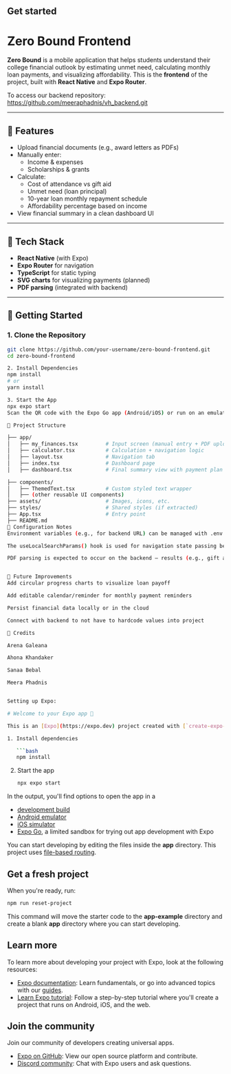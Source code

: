 ## Get started
# Zero Bound Frontend

**Zero Bound** is a mobile application that helps students understand their college financial outlook by estimating unmet need, calculating monthly loan payments, and visualizing affordability. This is the **frontend** of the project, built with **React Native** and **Expo Router**.

To access our backend repository: https://github.com/meeraphadnis/vh_backend.git 

---

## 📱 Features

- Upload financial documents (e.g., award letters as PDFs)
- Manually enter:
  - Income & expenses
  - Scholarships & grants
- Calculate:
  - Cost of attendance vs gift aid
  - Unmet need (loan principal)
  - 10-year loan monthly repayment schedule
  - Affordability percentage based on income
- View financial summary in a clean dashboard UI

---

## 🧱 Tech Stack

- **React Native** (with Expo)
- **Expo Router** for navigation
- **TypeScript** for static typing
- **SVG charts** for visualizing payments (planned)
- **PDF parsing** (integrated with backend)

---

## 🚀 Getting Started

### 1. Clone the Repository

```bash
git clone https://github.com/your-username/zero-bound-frontend.git
cd zero-bound-frontend

2. Install Dependencies
npm install
# or
yarn install

3. Start the App
npx expo start
Scan the QR code with the Expo Go app (Android/iOS) or run on an emulator.

📂 Project Structure

├── app/
│   ├── my_finances.tsx         # Input screen (manual entry + PDF upload)
│   ├── calculator.tsx          # Calculation + navigation logic
│   ├── layout.tsx              # Navigation tab
│   ├── index.tsx               # Dashboard page
│   ├── dashboard.tsx           # Final summary view with payment plan

├── components/
│   ├── ThemedText.tsx          # Custom styled text wrapper
│   ├── (other reusable UI components)
├── assets/                     # Images, icons, etc.
├── styles/                     # Shared styles (if extracted)
├── App.tsx                     # Entry point
├── README.md
🔧 Configuration Notes
Environment variables (e.g., for backend URL) can be managed with .env and expo-constants.

The useLocalSearchParams() hook is used for navigation state passing between pages (e.g., costOfAttendance → calculator → dashboard).

PDF parsing is expected to occur on the backend — results (e.g., gift aid) are sent back to the frontend and passed via props/navigation.


📮 Future Improvements
Add circular progress charts to visualize loan payoff

Add editable calendar/reminder for monthly payment reminders

Persist financial data locally or in the cloud

Connect with backend to not have to hardcode values into project

👥 Credits

Arena Galeana

Ahona Khandaker

Sanaa Bebal

Meera Phadnis


Setting up Expo:

# Welcome to your Expo app 👋

This is an [Expo](https://expo.dev) project created with [`create-expo-app`](https://www.npmjs.com/package/create-expo-app).

1. Install dependencies

   ```bash
   npm install
   ```

2. Start the app

   ```bash
   npx expo start
   ```

In the output, you'll find options to open the app in a

- [development build](https://docs.expo.dev/develop/development-builds/introduction/)
- [Android emulator](https://docs.expo.dev/workflow/android-studio-emulator/)
- [iOS simulator](https://docs.expo.dev/workflow/ios-simulator/)
- [Expo Go](https://expo.dev/go), a limited sandbox for trying out app development with Expo

You can start developing by editing the files inside the **app** directory. This project uses [file-based routing](https://docs.expo.dev/router/introduction).

## Get a fresh project

When you're ready, run:

```bash
npm run reset-project
```

This command will move the starter code to the **app-example** directory and create a blank **app** directory where you can start developing.

## Learn more

To learn more about developing your project with Expo, look at the following resources:

- [Expo documentation](https://docs.expo.dev/): Learn fundamentals, or go into advanced topics with our [guides](https://docs.expo.dev/guides).
- [Learn Expo tutorial](https://docs.expo.dev/tutorial/introduction/): Follow a step-by-step tutorial where you'll create a project that runs on Android, iOS, and the web.

## Join the community

Join our community of developers creating universal apps.

- [Expo on GitHub](https://github.com/expo/expo): View our open source platform and contribute.
- [Discord community](https://chat.expo.dev): Chat with Expo users and ask questions.
 
 
